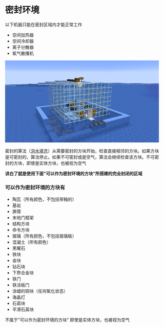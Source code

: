 # 密封环境

以下机器只能在密封区域内才能正常工作

- 空间加热器
- 空间冷却器
- 离子分散器
- 氧气散播机

![密封区域 示例](image/7.png)

密封的算法（[洪水填充](https://en.wikipedia.org/wiki/Flood_fill?useskin=vector#)）从需要密封的方块开始，检查直接相邻的方块。如果方块是可密封的，算法停止。如果不可密封或是空气，算法会继续检查该方块。不可密封的方块，即使是实体方块，也被视为空气



**讲白了就是使用下面"可以作为密封环境的方块"所搭建的完全封闭的区域**

### 可以作为密封环境的方块有

- 陶瓦（所有颜色，不包括带釉的）
- 基岩
- 屏障
- 末地门框架
- 结构方块
- 命令方块
- 玻璃（所有颜色，不包括玻璃板）
- 混凝土（所有颜色）
- 黑曜石
- 铁块
- 金块
- 钻石块
- 下界合金块
- 铁门
- 铁活板门
- 涂蜡的铜块（任何氧化状态）
- 海晶灯
- 石英块
- 平滑石英块

不属于”可以作为密封环境的方块“ 即使是实体方块，也被视为空气

